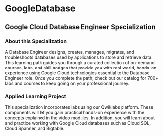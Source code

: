 # GoogleDatabase
## Google Cloud Database Engineer Specialization

### About this Specialization


A Database Engineer designs, creates, manages, migrates, and troubleshoots databases used by applications to store and retrieve data. This learning path guides you through a curated collection of on-demand courses, labs, and skill badges that provide you with real-world, hands-on experience using Google Cloud technologies essential to the Database Engineer role. Once you complete the path, check out our catalog for 700+ labs and courses to keep going on your professional journey.

### Applied Learning Project

This specialization incorporates labs using our Qwiklabs platform. These components will let you gain practical hands-on experience with the concepts explained in the video modules. In addition, you will learn about and practice working with Google Cloud databases such as Cloud SQL, Cloud Spanner, and Bigtable.
